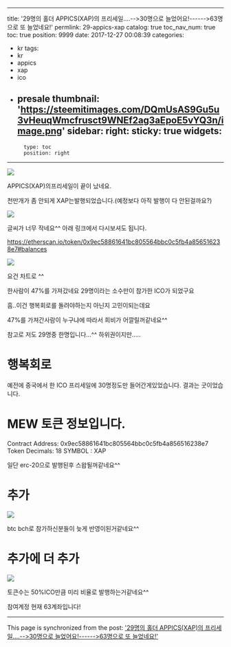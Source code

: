 
---
title: '29명의 홀더 APPICS(XAP)의 프리세일....-->30명으로 늘었어요!------>63명으로 또 늘었네요!'
permlink: 29-appics-xap
catalog: true
toc_nav_num: true
toc: true
position: 9999
date: 2017-12-27 00:08:39
categories:
- kr
tags:
- kr
- appics
- xap
- ico
- presale
thumbnail: 'https://steemitimages.com/DQmUsAS9Gu5u3vHeuqWmcfrusct9WNEf2ag3aEpoE5vYQ3n/image.png'
sidebar:
    right:
        sticky: true
widgets:
    -
        type: toc
        position: right
---


![](https://steemitimages.com/DQmUsAS9Gu5u3vHeuqWmcfrusct9WNEf2ag3aEpoE5vYQ3n/image.png)

APPICS(XAP)의프리세일이 끝이 났네요.

천만개가 좀 안되게 XAP는발행되었습니다.(예정보다 아직 발행이 다 안된걸까요?)


![](https://steemitimages.com/DQmQfvTJDSFkRKyrGVgQerNvveXhMsxeFzGU7i3rYawe3L6/image.png)

글씨가 너무 작네요^^ 아래 링크에서 다시보셔도 됩니다.

https://etherscan.io/token/0x9ec58861641bc805564bbc0c5fb4a856516238e7#balances


![](https://steemitimages.com/DQmWAMZkiszh4sNwCvnwD2khkfLiGxUaAxR3SUJq3SYfg6A/image.png)

요건 차트로 ^^

한사람이 47%를 가져갔네요 29명이라는 소수만이 참가한 ICO가 되었구요

흠..이건 행복회로를 돌려야하는지 아닌지 고민이되는데요

47%를 가져간사람이 누구냐에 따라서 희비가 어깔릴꺼같네요^^ 

참고로 저도 29명중 한명입니다...^^ 하위권이지만.....

# 행복회로

예전에 중국에서 한 ICO 프리세일에 30명정도만 들어간게있었습니다. 결과는 굿이었습니다.

# MEW 토큰 정보입니다.

Contract Address: 0x9ec58861641bc805564bbc0c5fb4a856516238e7
Token Decimals: 18
SYMBOL : XAP

일단 erc-20으로 발행된후 스왑될꺼같네요^^


# 추가

![](https://steemitimages.com/DQmcP5BMfEeopqjb4hr9eZ4tXzwWgypzPHE9qs33xyCQq5s/image.png)

btc bch로 참가하신분들이 늦게 반영이된거같네요^^


# 추가에 더 추가

![](https://steemitimages.com/DQmatarWGFEuqTyN6MBCt46tpJVpPN5UNcVZicWv2zm46Xz/image.png)

토큰수는 50%ICO만큼 미리 비율로 발행하는거같네요^^

참여계정  현재 63계좌입니다!

- - -

This page is synchronized from the post: ['29명의 홀더 APPICS(XAP)의 프리세일....-->30명으로 늘었어요!------>63명으로 또 늘었네요!'](https://steemit.com/@virus707/29-appics-xap)
